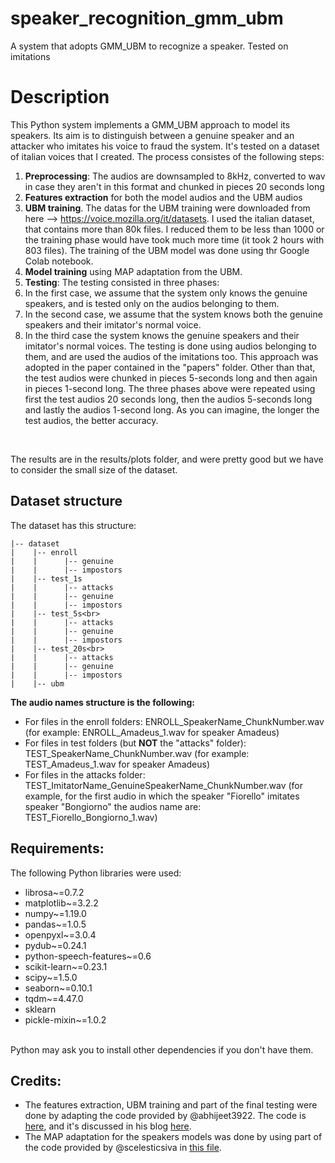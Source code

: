 # speaker_recognition_gmm_ubm
A system that adopts GMM_UBM to recognize a speaker. Tested on imitations

# Description
This Python system implements a GMM_UBM approach to model its speakers. Its aim is to distinguish between a genuine speaker and an attacker who imitates his voice to fraud the system. It's tested on a dataset of italian voices that I created. The process consistes of the following steps:
1. **Preprocessing**: The audios are downsampled to 8kHz, converted to wav in case they aren't in this format and chunked in pieces 20 seconds long
2. **Features extraction** for both the model audios and the UBM audios
3. **UBM training**. The datas for the UBM training were downloaded from here --> https://voice.mozilla.org/it/datasets. I used the italian dataset, that contains more than 80k files. I reduced them to be less than 1000 or the training phase would have took much more time (it took 2 hours with 803 files). The training of the UBM model was done using thr Google Colab notebook.
4. **Model training** using MAP adaptation from the UBM.
5. **Testing**: The testing consisted in three phases:
  1. In the first case, we assume that the system only knows the genuine speakers, and is tested only on the audios belonging to them. 
  2. In the second case, we assume that the system knows both the genuine speakers and their imitator's normal voice.
  3. In the third case the system knows the genuine speakers and their imitator's normal voices. The testing is done using audios belonging to them, and are used the 
  audios of the imitations too. This approach was adopted in the paper contained in the "papers" folder.
  Other than that, the test audios were chunked in pieces 5-seconds long and then again in pieces 1-second long. The three phases above were repeated using first the 
  test audios 20 seconds long, then the audios 5-seconds long and lastly the audios 1-second long. As you can imagine, the longer the test audios, the better accuracy.
  <br>

The results are in the results/plots folder, and were pretty good but we have to consider the small size of the dataset.

## Dataset structure
The dataset has this structure: <br>
```
|-- dataset
|    |-- enroll
|    |      |-- genuine
|    |      |-- impostors
|    |-- test_1s
|    |      |-- attacks
|    |      |-- genuine
|    |      |-- impostors
|    |-- test_5s<br>
|    |      |-- attacks
|    |      |-- genuine
|    |      |-- impostors
|    |-- test_20s<br>
|    |      |-- attacks
|    |      |-- genuine
|    |      |-- impostors
|    |-- ubm
```

**The audio names structure is the following:**
* For files in the enroll folders:  ENROLL_SpeakerName_ChunkNumber.wav (for example: ENROLL_Amadeus_1.wav for speaker Amadeus)
* For files in test folders (but **NOT** the "attacks" folder): TEST_SpeakerName_ChunkNumber.wav (for example: TEST_Amadeus_1.wav for speaker Amadeus)
* For files in the attacks folder: TEST_ImitatorName_GenuineSpeakerName_ChunkNumber.wav (for example, for the first audio in which the speaker "Fiorello" imitates speaker "Bongiorno" the audios name are: TEST_Fiorello_Bongiorno_1.wav)
 
## Requirements:
The following Python libraries were used:
* librosa~=0.7.2
* matplotlib~=3.2.2
* numpy~=1.19.0
* pandas~=1.0.5
* openpyxl~=3.0.4
* pydub~=0.24.1
* python-speech-features~=0.6
* scikit-learn~=0.23.1
* scipy~=1.5.0
* seaborn~=0.10.1
* tqdm~=4.47.0
* sklearn
* pickle-mixin~=1.0.2
<br>
Python may ask you to install other dependencies if you don't have them.


## Credits:
* The features extraction, UBM training and part of the final testing were done by adapting the code provided by @abhijeet3922. The code is [here](https://github.com/abhijeet3922/Speaker-identification-using-GMMs), and it's discussed in his blog [here](https://appliedmachinelearning.blog/2017/11/14/spoken-speaker-identification-based-on-gaussian-mixture-models-python-implementation/).
* The MAP adaptation for the speakers models was done by using part of the code provided by @scelesticsiva in [this file](https://github.com/scelesticsiva/speaker_recognition_GMM_UBM/blob/master/src/speaker_recognition/MAP_adapt.py).

